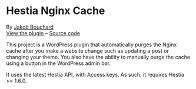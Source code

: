 # Hestia Nginx Cache

By [Jakob Bouchard](https://github.com/jakobbouchard/)  
[View the plugin](https://wordpress.org/plugins/hestia-nginx-cache/) – [Source code](https://github.com/jakobbouchard/hestia-nginx-cache)

This project is a WordPress plugin that automatically purges the Nginx cache after you make a website change such as updating a post or changing your theme. You also have the ability to manually purge the cache using a button in the WordPress admin bar.

It uses the latest Hestia API, with Access keys. As such, it requires Hestia >= 1.6.0.
